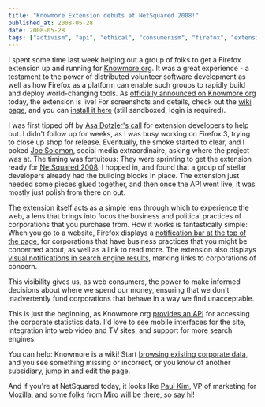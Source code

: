 ```yaml
---
title: "Knowmore Extension debuts at NetSquared 2008!"
published_at: 2008-05-28
date: 2008-05-28
tags: ["activism", "api", "ethical", "consumerism", "firefox", "extensions", "knowmore", "mozilla", "posts"]
---
```

I spent some time last week helping out a group of folks to get a Firefox extension up and running for [Knowmore.org](http://www.knowmore.org). It was a great experience - a testament to the power of distributed volunteer software development as well as how Firefox as a platform can enable such groups to rapidly build and deploy world-changing tools. As [officially announced on Knowmore.org](http://www.knowmore.org/knowmore-blog/?p=86) today, the extension is live! For screenshots and details, check out the [wiki page](http://www.knowmore.org/wiki/index.php?title=KnowMore_Firefox_Extension "KnowMore_Firefox_Extension"), and you can [install it here](https://addons.mozilla.org/en-US/firefox/addon/7342) (still sandboxed, login is required).

I was first tipped off by [Asa Dotzler's call](http://weblogs.mozillazine.org/asa/archives/2008/04/are_you_an_exte.html) for extension developers to help out. I didn't follow up for weeks, as I was busy working on Firefox 3, trying to close up shop for release. Eventually, the smoke started to clear, and I poked [Joe Solomon](http://www.engagejoe.com/), social media extraordinaire, asking where the project was at. The timing was fortuitous: They were sprinting to get the extension ready for [NetSquared 2008](http://www.netsquared.org/). I hopped in, and found that a group of stellar developers already had the building blocks in place. The extension just needed some pieces glued together, and then once the API went live, it was mostly just polish from there on out.

The extension itself acts as a simple lens through which to experience the web, a lens that brings into focus the business and political practices of corporations that you purchase from. How it works is fantastically simple: When you go to a website, Firefox displays a [notification bar at the top of the page](http://www.knowmore.org/wiki/images/e/e1/Americanapparelnotificationbar.png), for corporations that have business practices that you might be concerned about, as well as a link to read more. The extension also displays [visual notifications in search engine results](http://www.knowmore.org/wiki/images/e/ef/Americanapparelsearchresults.png), marking links to corporations of concern.

This visibility gives us, as web consumers, the power to make informed decisions about where we spend our money, ensuring that we don't inadvertently fund corporations that behave in a way we find unacceptable.

This is just the beginning, as Knowmore.org [provides an API](http://www.knowmore.org/wiki/index.php?title=Image:Apilogo.jpg "Image:Apilogo.jpg") for accessing the corporate statistics data. I'd love to see mobile interfaces for the site, integration into web video and TV sites, and support for more search engines.

You can help: Knowmore is a wiki! Start [browsing existing corporate data](http://www.knowmore.org/wiki/index.php?title=Behind_the_Logos "Behind_the_Logos"), and you see something missing or incorrect, or you know of another subsidiary, jump in and edit the page.

And if you're at NetSquared today, it looks like [Paul Kim](http://www.numenity.org/blog/2008/05/23/heading-to-netsquared-2008/), VP of marketing for Mozilla, and some folks from [Miro](http://www.getmiro.com) will be there, so say hi!